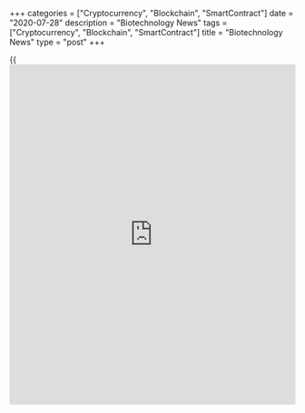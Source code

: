 +++
categories = ["Cryptocurrency", "Blockchain", "SmartContract"]
date = "2020-07-28"
description = "Biotechnology News"
tags = ["Cryptocurrency", "Blockchain", "SmartContract"]
title = "Biotechnology News"
type = "post"
+++

{{<iframe id="large-banner" src="https://www.bounty.group/#slide=7.0" width="100%" height="600" scrolling="no" style="border: 0px solid rgb(216, 221, 230); border-radius: 3px;">}}

![hostess july22][1]

Lenexa, Kansas-based Hostess Brands, LLC is recalling certain Hostess
Raspberry Zingers citing the potential to develop mold prior to the best
by date, the U.S. Food and Drug Administration said in a statement. The
recall involves Hostess Raspberry Zingers Multi-Pack fresh, Multi-Pack
frozen, Single-Serve fresh, Single-Serve frozen, as well as Single-Serve
grocery 3 count products.

![flagstonefoodsrecall july15][2]

Flagstone Foods LLC is recalling certain Wegmans Pecan Blend Trail Mix
citing the possible presence of undeclared almonds and walnuts, the U.S.
Food and Drug Administration announced. The Robersonville, North
Carolina-based company initiated the recall following a notification
from a customer that the product contained almonds and walnuts that are
not listed in the ingredient statement on the pack

![sundialherbal july10][3]

Sundial Herbal Products has recalled around 65 products, which were
misbranded and currently unapproved drugs, the U.S. Food and Drug
Administration said in a statement. The recall follows an order by a
federal judge in June to stop distributing the company's unapproved new
drugs. The affected items include herbal products and dietary
supplements.

![kind july10][4]

KIND Healthy Snacks is recalling a limited number of Oats & Honey
Granola pouches citing the presence of undeclared sesame seeds, the U.S.
Food and Drug Administration announced. The recall involves KIND Oats &
Honey Granola with Toasted Coconut. Sesame seeds, a known allergen, is
not listed as an ingredient in the product, instead, the label lists
"sesame seeds" under the "May Contain

   1. cdn.rtt[news](https://www.letsplayfx.com/blog/forex-news-website/).com/articleimages/ustopstories/2020/july/hostess-july22.jpg (hostess july22)
   2. cdn.rtt[news](https://www.letsplayfx.com/blog/forex-news-website/).com/articleimages/ustopstories/2020/july/flagstonefoodsrecall-july15.jpg (flagstonefoodsrecall july15)
   3. cdn.rtt[news](https://www.letsplayfx.com/blog/forex-news-website/).com/articleimages/ustopstories/2020/july/sundialherbal-july10.jpg (sundialherbal july10)
   4. cdn.rtt[news](https://www.letsplayfx.com/blog/forex-news-website/).com/articleimages/ustopstories/2020/july/kind-july10.jpg (kind july10)